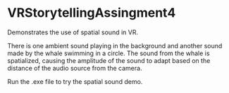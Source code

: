 # VRStorytellingAssingment4


Demonstrates the use of spatial sound in VR. 

There is one ambient sound playing in the background and another sound made by the whale swimming in a circle. The sound from the whale
is spatialized, causing the amplitude of the sound to adapt based on the distance of the audio source from the camera. 

Run the .exe file to try the spatial sound demo.
